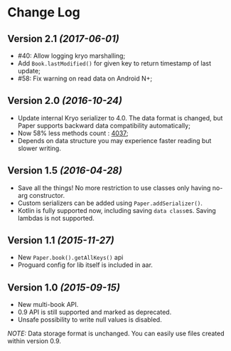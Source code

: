Change Log
==========

Version 2.1 *(2017-06-01)*
----------------------------

* #40: Allow logging kryo marshalling;
* Add `Book.lastModified()` for given key to return timestamp of last update;
* #58: Fix warning on read data on Android N+;

Version 2.0 *(2016-10-24)*
----------------------------

* Update internal Kryo serializer to 4.0. The data format is changed, but Paper supports backward data compatibility automatically;
* Now 58% less methods count : [4037](http://www.methodscount.com/?lib=io.paperdb%3Apaperdb%3A2.0);
* Depends on data structure you may experience faster reading but slower writing.


Version 1.5 *(2016-04-28)*
----------------------------

 * Save all the things! No more restriction to use classes only having no-arg constructor.
 * Custom serializers can be added using `Paper.addSerializer()`.
 * Kotlin is fully supported now, including saving `data class`es. Saving lambdas is not supported.


Version 1.1 *(2015-11-27)*
----------------------------

 * New ```Paper.book().getAllKeys()``` api
 * Proguard config for lib itself is included in aar.


Version 1.0 *(2015-09-15)*
----------------------------

 * New multi-book API.
 * 0.9 API is still supported and marked as deprecated.
 * Unsafe possibility to write null values is disabled.

 *NOTE:* Data storage format is unchanged. You can easily use files created within version 0.9.
